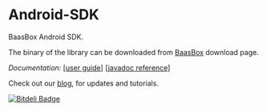 Android-SDK
===========

BaasBox Android SDK.

The binary of the library can be downloaded from [BaasBox](http://www.baasbox.com/download/) download page.

*Documentation:* [[user guide]](http://www.baasbox.com/documentation/) [[javadoc reference]](http://baasbox.github.io/Android-SDK/docs/)

Check out our [blog](http://www.baasbox.com/blog/), for updates and tutorials.

[![Bitdeli Badge](https://d2weczhvl823v0.cloudfront.net/baasbox/android-sdk/trend.png)](https://bitdeli.com/free "Bitdeli Badge")

